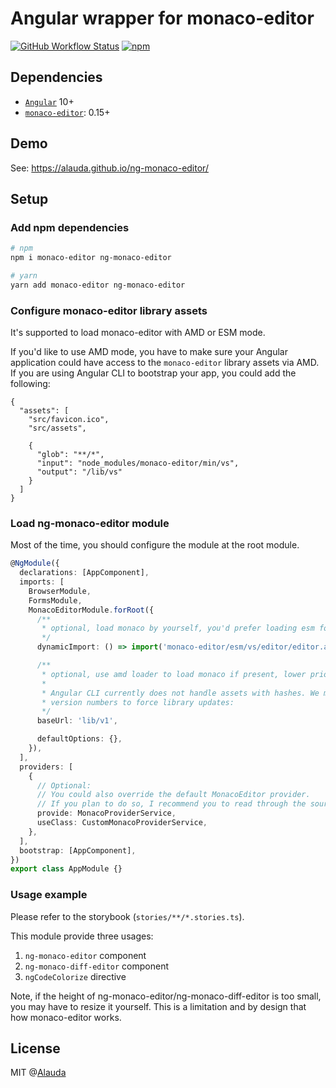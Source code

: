 # Angular wrapper for monaco-editor

[![GitHub Workflow Status](https://img.shields.io/github/workflow/status/alauda/ng-monaco-editor/Publish%20package)](https://github.com/alauda/ng-monaco-editor/actions?query=workflow%3A%22Publish+package%22)
[![npm](https://img.shields.io/npm/v/ng-monaco-editor)](https://www.npmjs.com/package/ng-monaco-editor)

## Dependencies

- [`Angular`](https://github.com/angular/angular) 10+
- [`monaco-editor`](https://github.com/Microsoft/monaco-editor): 0.15+

## Demo

See: <https://alauda.github.io/ng-monaco-editor/>

## Setup

### Add npm dependencies

```sh
# npm
npm i monaco-editor ng-monaco-editor

# yarn
yarn add monaco-editor ng-monaco-editor
```

### Configure monaco-editor library assets

It's supported to load monaco-editor with AMD or ESM mode.

If you'd like to use AMD mode, you have to make sure your Angular application could have access to the `monaco-editor` library
assets via AMD. If you are using Angular CLI to bootstrap your app, you could add the following:

```jsonc
{
  "assets": [
    "src/favicon.ico",
    "src/assets",

    {
      "glob": "**/*",
      "input": "node_modules/monaco-editor/min/vs",
      "output": "/lib/vs"
    }
  ]
}
```

### Load ng-monaco-editor module

Most of the time, you should configure the module at the root module.

```ts
@NgModule({
  declarations: [AppComponent],
  imports: [
    BrowserModule,
    FormsModule,
    MonacoEditorModule.forRoot({
      /**
       * optional, load monaco by yourself, you'd prefer loading esm for example
       */
      dynamicImport: () => import('monaco-editor/esm/vs/editor/editor.api'),

      /**
       * optional, use amd loader to load monaco if present, lower priority than `dynamicImport`
       *
       * Angular CLI currently does not handle assets with hashes. We manage it by manually adding
       * version numbers to force library updates:
       */
      baseUrl: 'lib/v1',

      defaultOptions: {},
    }),
  ],
  providers: [
    {
      // Optional:
      // You could also override the default MonacoEditor provider.
      // If you plan to do so, I recommend you to read through the source code.
      provide: MonacoProviderService,
      useClass: CustomMonacoProviderService,
    },
  ],
  bootstrap: [AppComponent],
})
export class AppModule {}
```

### Usage example

Please refer to the storybook (`stories/**/*.stories.ts`).

This module provide three usages:

1. `ng-monaco-editor` component
2. `ng-monaco-diff-editor` component
3. `ngCodeColorize` directive

Note, if the height of ng-monaco-editor/ng-monaco-diff-editor is too small, you
may have to resize it yourself. This is a limitation and by design
that how monaco-editor works.

## License

MIT @[Alauda](https://github.com/alauda)

